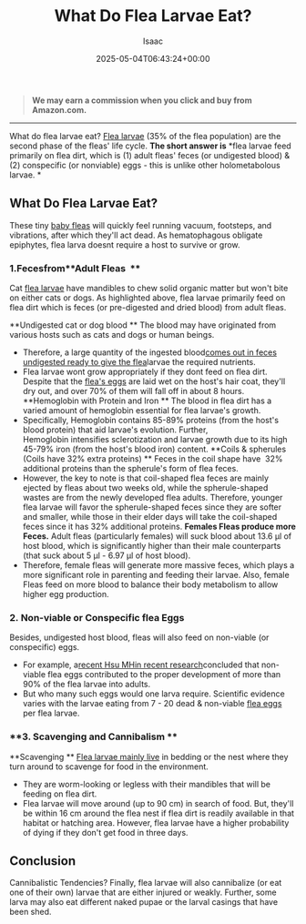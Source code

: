 ﻿---
author: Isaac
layout: post
title: What Do Flea Larvae Eat?
date: '2025-05-04T06:43:24+00:00'
categories:
- Fleas
- Guide
tags: []
slug: /what-do-flea-larvae-eat/
lastmod: 2025-05-07T12:21:28+03:00
---
> **We may earn a commission when you click and buy from Amazon.com.**
>

---
What do flea larvae eat?
[Flea larvae](http://npic.orst.edu/pest/flea.html)
(35% of the flea population) are the second phase of the fleas' life cycle.
**The short answer is**
*flea larvae feed primarily on flea dirt, which is (1) adult fleas' feces (or undigested blood) & (2) conspecific (or nonviable) eggs - this is unlike other holometabolous larvae. *
## What Do Flea Larvae Eat?
These tiny
[baby fleas](https://pestpolicy.com/what-do-baby-fleas-look-like/)
will quickly feel running vacuum, footsteps, and vibrations, after which they'll act dead.
As hematophagous obligate epiphytes, flea larva doesnt require a host to survive or grow.
### 1.**Feces**from**Adult Fleas  **
Cat
[flea larvae](https://pestpolicy.com/what-do-flea-larvae-look-like/)
have mandibles to chew solid organic matter but won't bite on either cats or dogs.
As highlighted above, flea larvae primarily feed on flea dirt  which is feces (or pre-digested and dried blood) from adult fleas.

**Undigested cat or dog blood **
The blood may have originated from various hosts such as cats and dogs or human beings.
- Therefore, a large quantity of the ingested blood[comes out in feces undigested ready to give the flea](https://pestpolicy.com/where-do-fleas-come-from/)larvae the required nutrients.
- Flea larvae wont grow appropriately if they dont feed on flea dirt.
Despite that the
[flea's eggs](https://pestpolicy.com/how-to-kill-flea-eggs/)
are laid wet on the host's hair coat, they'll dry out, and over 70% of them will fall off in about 8 hours.
**Hemoglobin with Protein and Iron **
The blood in flea dirt has a varied amount of hemoglobin essential for flea larvae's growth.
- Specifically, Hemoglobin contains 85-89% proteins (from the host's blood protein) that aid larvae's evolution.
Further, Hemoglobin intensifies sclerotization and larvae growth due to its high 45-79% iron (from the host's blood iron) content.
**Coils & spherules (Coils have 32% extra proteins) **
Feces in the coil shape have  32% additional proteins than the spherule's form of flea feces.
- However, the key to note is that coil-shaped flea feces are mainly ejected by fleas about two weeks old, while the spherule-shaped wastes are from the newly developed flea adults.
Therefore, younger flea larvae will favor the spherule-shaped feces since they are softer and smaller, while those in their elder days will take the coil-shaped feces since it has 32% additional proteins.
**Females Fleas produce more Feces.**
Adult fleas (particularly females) will suck blood about 13.6 µl of host blood, which is significantly higher than their male counterparts (that suck about 5 µl - 6.97 µl of host blood).
- Therefore, female fleas will generate more massive feces, which plays a more significant role in parenting and feeding their larvae.
Also, female Fleas feed on more blood to balance their body metabolism to allow higher egg production.
### 2. Non-viable or Conspecific flea Eggs
Besides, undigested host blood, fleas will also feed on non-viable (or conspecific) eggs.
- For example, a[recent Hsu MHin recent research](https://pubmed.ncbi.nlm.nih.gov/12510898/)concluded that non-viable flea eggs contributed to the proper development of more than  90% of the flea larvae into adults.
- But who many such eggs would one larva require.
Scientific evidence varies with the larvae eating from 7 - 20 dead & non-viable
[flea eggs](https://pestpolicy.com/flea-eggs-vs-dandruff/)
per flea larvae.
### **3. Scavenging and Cannibalism **
**Scavenging **
[Flea larvae mainly live](https://pestpolicy.com/can-fleas-live-on-clothes/)
in bedding or the nest where they turn around to scavenge for food in the environment.
- They are worm-looking or legless with their mandibles that will be feeding on flea dirt.
- Flea larvae will move around (up to 90 cm) in search of food.
But, they'll be within 16 cm around the flea nest if flea dirt is readily available in that habitat or hatching area. However, flea larvae have a higher probability of dying if they don't get food in three days.
## Conclusion
Cannibalistic Tendencies? Finally, flea larvae will also cannibalize (or eat one of their own) larvae that are either injured or weakly.
Further, some larva may also eat different naked pupae or the larval casings that have been shed.

